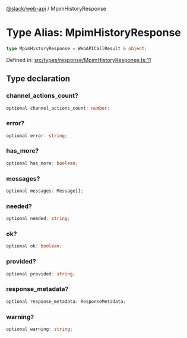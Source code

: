 [@slack/web-api](../index.md) / MpimHistoryResponse

# Type Alias: MpimHistoryResponse

```ts
type MpimHistoryResponse = WebAPICallResult & object;
```

Defined in: [src/types/response/MpimHistoryResponse.ts:11](https://github.com/slackapi/node-slack-sdk/blob/main/packages/web-api/src/types/response/MpimHistoryResponse.ts#L11)

## Type declaration

### channel\_actions\_count?

```ts
optional channel_actions_count: number;
```

### error?

```ts
optional error: string;
```

### has\_more?

```ts
optional has_more: boolean;
```

### messages?

```ts
optional messages: Message[];
```

### needed?

```ts
optional needed: string;
```

### ok?

```ts
optional ok: boolean;
```

### provided?

```ts
optional provided: string;
```

### response\_metadata?

```ts
optional response_metadata: ResponseMetadata;
```

### warning?

```ts
optional warning: string;
```
